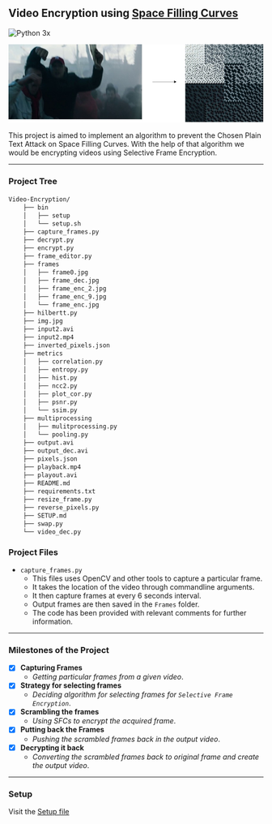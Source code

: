 ## Video Encryption using [Space Filling Curves](https://en.wikipedia.org/wiki/Space-filling_curve) 
![Python 3x](https://img.shields.io/pypi/pyversions/django?color=green&style=plastic)

<p align="center">
  <img src="img.jpg">
</p>
This project is aimed to implement an algorithm to prevent the Chosen Plain Text Attack on Space Filling Curves.  
With the help of that algorithm we would be encrypting videos using Selective Frame Encryption.

---

### Project Tree
```
Video-Encryption/
	├── bin
	│   ├── setup
	│   └── setup.sh
	├── capture_frames.py
	├── decrypt.py
	├── encrypt.py
	├── frame_editor.py
	├── frames
	│   ├── frame0.jpg
	│   ├── frame_dec.jpg
	│   ├── frame_enc_2.jpg
	│   ├── frame_enc_9.jpg
	│   └── frame_enc.jpg
	├── hilbertt.py
	├── img.jpg
	├── input2.avi
	├── input2.mp4
	├── inverted_pixels.json
	├── metrics
	│   ├── correlation.py
	│   ├── entropy.py
	│   ├── hist.py
	│   ├── ncc2.py
	│   ├── plot_cor.py
	│   ├── psnr.py
	│   └── ssim.py
	├── multiprocessing
	│   ├── mulitprocessing.py
	│   └── pooling.py
	├── output.avi
	├── output_dec.avi
	├── pixels.json
	├── playback.mp4
	├── playout.avi
	├── README.md
	├── requirements.txt
	├── resize_frame.py
	├── reverse_pixels.py
	├── SETUP.md
	├── swap.py
	└── video_dec.py

```

### Project Files

* `capture_frames.py` 
	* This files uses OpenCV and other tools to capture a particular frame.
	* It takes the location of the video through commandline arguments.
	* It then capture frames at every 6 seconds interval.
	* Output frames are then saved in the `Frames` folder.
	* The code has been provided with relevant comments for further information.

--- 

### Milestones of the Project

- [x] <b>Capturing Frames</b>
	- <i>Getting particular frames from a given video</i>.
- [x] <b>Strategy for selecting frames</b>
	- <i> Deciding algorithm for selecting frames for `Selective Frame Encryption`</i>.
- [x] <b>Scrambling the frames</b>
	- <i>Using SFCs to encrypt the acquired frame</i>.
- [x] <b>Putting back the Frames</b>
	- <i>Pushing the scrambled frames back in the output video</i>.
- [x] <b>Decrypting it back</b>
	- <i>Converting the scrambled frames back to original frame and create the output video</i>.

---


### Setup

Visit the [Setup file](SETUP.md)